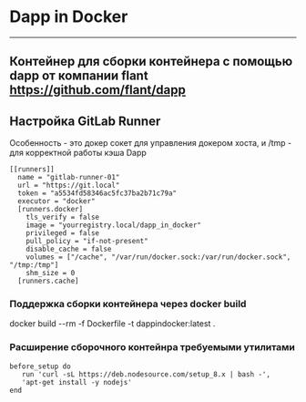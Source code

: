 # Dapp in Docker

----
Контейнер для сборки контейнера с помощью dapp от компании flant
https://github.com/flant/dapp
----
## Настройка GitLab Runner
Особенность - это докер сокет для управления докером хоста, и /tmp - для корректной работы кэша Dapp
```
[[runners]]
  name = "gitlab-runner-01"
  url = "https://git.local"
  token = "a5534fd58346ac5fc37ba2b71c79a"
  executor = "docker"
  [runners.docker]
    tls_verify = false
    image = "yourregistry.local/dapp_in_docker"
    privileged = false
    pull_policy = "if-not-present"
    disable_cache = false
    volumes = ["/cache", "/var/run/docker.sock:/var/run/docker.sock", "/tmp:/tmp"]
    shm_size = 0
  [runners.cache]
```
### Поддержка сборки контейнера через docker build
docker build --rm -f Dockerfile -t dappindocker:latest .

### Расширение сборочного контейнра требуемыми утилитами
```
before_setup do
   run 'curl -sL https://deb.nodesource.com/setup_8.x | bash -',
   'apt-get install -y nodejs'
end
```
